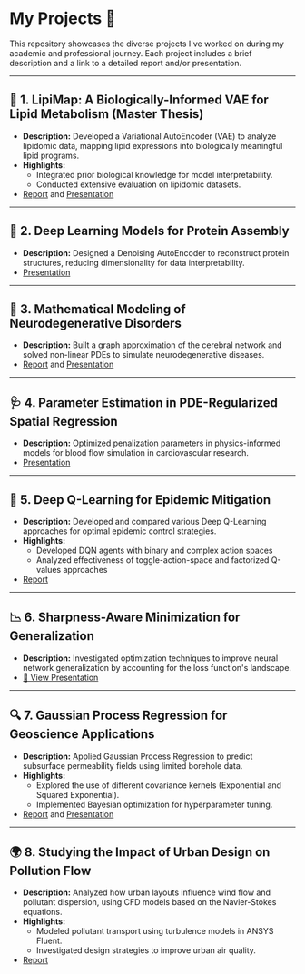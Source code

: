 # My Projects 📂

This repository showcases the diverse projects I've worked on during my academic and professional journey. Each project includes a brief description and a link to a detailed report and/or presentation.

---

## 🧬 1. LipiMap: A Biologically-Informed VAE for Lipid Metabolism (Master Thesis)
- **Description:** Developed a Variational AutoEncoder (VAE) to analyze lipidomic data, mapping lipid expressions into biologically meaningful lipid programs.
- **Highlights:**
  - Integrated prior biological knowledge for model interpretability.
  - Conducted extensive evaluation on lipidomic datasets.
- [Report](./lipidomics-vae/lipimap_report.pdf) and [Presentation](./lipidomics-vae/lipimap_presentation.pdf)

---

## 🧩 2. Deep Learning Models for Protein Assembly
- **Description:** Designed a Denoising AutoEncoder to reconstruct protein structures, reducing dimensionality for data interpretability.
- [Presentation](./protein_assembly_presentation.pdf)

---

## 🧠 3. Mathematical Modeling of Neurodegenerative Disorders
- **Description:** Built a graph approximation of the cerebral network and solved non-linear PDEs to simulate neurodegenerative diseases.
- [Report](./neurodegenerative-modelling/neurodegenerative_modelling_report.pdf) and [Presentation](./neurodegenerative-modelling/neurodegenerative_modelling_report.pdf)

---

## 🩺 4. Parameter Estimation in PDE-Regularized Spatial Regression
- **Description:** Optimized penalization parameters in physics-informed models for blood flow simulation in cardiovascular research.
- [Presentation](./pde_regularization_presentation.pdf)

---

## 🤖 5. Deep Q-Learning for Epidemic Mitigation
- **Description:** Developed and compared various Deep Q-Learning approaches for optimal epidemic control strategies.
- **Highlights:**
  - Developed DQN agents with binary and complex action spaces
  - Analyzed effectiveness of toggle-action-space and factorized Q-values approaches
- [Report](./reinforcement_learning_report.pdf)

---

## 📉 6. Sharpness-Aware Minimization for Generalization
- **Description:** Investigated optimization techniques to improve neural network generalization by accounting for the loss function's landscape.
- [📄 View Presentation](./sharpness-aware/sharpness_aware_report.pdf)

---

## 🔍 7. Gaussian Process Regression for Geoscience Applications
- **Description:** Applied Gaussian Process Regression to predict subsurface permeability fields using limited borehole data.
- **Highlights:**
  - Explored the use of different covariance kernels (Exponential and Squared Exponential).
  - Implemented Bayesian optimization for hyperparameter tuning.
- [Report](./gaussian_process_regression_report.pdf) and [Presentation](./gaussian_process_regression_presentation.pdf)

---

## 🌍 8. Studying the Impact of Urban Design on Pollution Flow
- **Description:** Analyzed how urban layouts influence wind flow and pollutant dispersion, using CFD models based on the Navier-Stokes equations.
- **Highlights:**
  - Modeled pollutant transport using turbulence models in ANSYS Fluent.
  - Investigated design strategies to improve urban air quality.
- [Report](./pollution_urban_design_report.pdf)